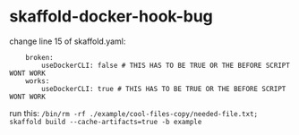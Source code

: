 # skaffold-docker-hook-bug

change line 15 of skaffold.yaml:
```
    broken:
        useDockerCLI: false # THIS HAS TO BE TRUE OR THE BEFORE SCRIPT WONT WORK
    works:
        useDockerCLI: true # THIS HAS TO BE TRUE OR THE BEFORE SCRIPT WONT WORK
```

run this:
`/bin/rm -rf ./example/cool-files-copy/needed-file.txt; skaffold build --cache-artifacts=true -b example`

